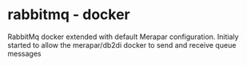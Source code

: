 # rabbitmq - docker
RabbitMq docker extended with default Merapar configuration. 
Initialy started to allow the merapar/db2di docker to send and receive queue messages
